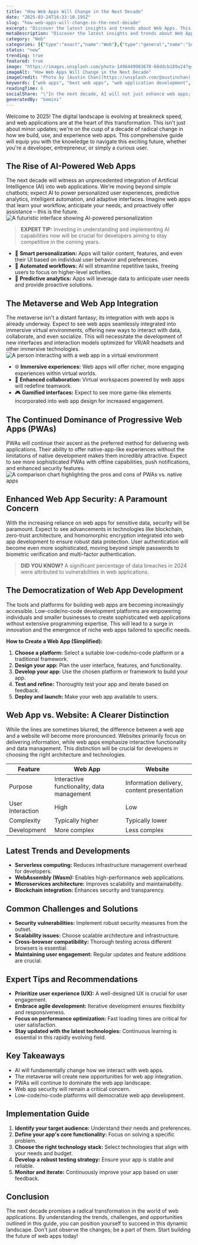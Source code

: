 ```yaml
---
title: "How Web Apps Will Change in the Next Decade"
date: "2025-03-24T16:33:10.195Z"
slug: "how-web-apps-will-change-in-the-next-decade"
excerpt: "Discover the latest insights and trends about Web Apps. This comprehensive guide covers everything you need to know about Web Apps in 2025."
metaDescription: "Discover the latest insights and trends about Web Apps. This comprehensive guide covers everything you need to know about Web Apps in 2025."
category: "Web"
categories: [{"type":"exact","name":"Web"},{"type":"general","name":"Software"},{"type":"medium","name":"Application Development"},{"type":"specific","name":"User Interface"},{"type":"niche","name":"Microinteractions"}]
status: "new"
trending: true
featured: true
image: "https://images.unsplash.com/photo-1496449903678-68ddcb189a24?q=85&w=1200&fit=max&fm=webp&auto=compress"
imageAlt: "How Web Apps Will Change in the Next Decade"
imageCredit: "Photo by [Austin Chan](https://unsplash.com/@austinchan) on Unsplash"
keywords: ["web apps", "best web apps", "web application development", "build a web app", "web app examples", "progressive web apps (PWA)", "web app security", "web app vs website", "top web apps 2024", "how to create a web app"]
readingTime: 6
socialShare: "\"In the next decade, AI will not just enhance web apps; it will fundamentally redefine how we interact with them, anticipating our needs and proactively offering solutions.\""
generatedBy: "Gemini"
---
```




Welcome to 2025! The digital landscape is evolving at breakneck speed, and web applications are at the heart of this transformation.  This isn't just about minor updates; we're on the cusp of a decade of radical change in how we build, use, and experience web apps.  This comprehensive guide will equip you with the knowledge to navigate this exciting future, whether you're a developer, entrepreneur, or simply a curious user.

## The Rise of AI-Powered Web Apps

The next decade will witness an unprecedented integration of Artificial Intelligence (AI) into web applications.  We're moving beyond simple chatbots; expect AI to power personalized user experiences, predictive analytics, intelligent automation, and adaptive interfaces.  Imagine web apps that learn your workflow, anticipate your needs, and proactively offer assistance – this is the future. ![A futuristic interface showing AI-powered personalization](https://images.unsplash.com/photo-1451187580459-43490279c0fa?q=85&w=1200&fit=max&fm=webp&auto=compress)

> **EXPERT TIP:** Investing in understanding and implementing AI capabilities now will be crucial for developers aiming to stay competitive in the coming years.

* 🧠 **Smart personalization:**  Apps will tailor content, features, and even their UI based on individual user behavior and preferences.
* 🤖 **Automated workflows:** AI will streamline repetitive tasks, freeing users to focus on higher-level activities.
* 🔮 **Predictive analytics:**  Apps will leverage data to anticipate user needs and provide proactive solutions.

## The Metaverse and Web App Integration

The metaverse isn't a distant fantasy; its integration with web apps is already underway. Expect to see web apps seamlessly integrated into immersive virtual environments, offering new ways to interact with data, collaborate, and even socialize.  This will necessitate the development of new interfaces and interaction models optimized for VR/AR headsets and other immersive technologies. ![A person interacting with a web app in a virtual environment](https://images.unsplash.com/photo-1484417894907-623942c8ee29?q=85&w=1200&fit=max&fm=webp&auto=compress)

* 🌐 **Immersive experiences:**  Web apps will offer richer, more engaging experiences within virtual worlds.
* 🤝 **Enhanced collaboration:**  Virtual workspaces powered by web apps will redefine teamwork.
* 🎮 **Gamified interfaces:**  Expect to see more game-like elements incorporated into web app design for increased engagement.

## The Continued Dominance of Progressive Web Apps (PWAs)

PWAs will continue their ascent as the preferred method for delivering web applications. Their ability to offer native-app-like experiences without the limitations of native development makes them incredibly attractive. Expect to see more sophisticated PWAs with offline capabilities, push notifications, and enhanced security features. ![A comparison chart highlighting the pros and cons of PWAs vs. native apps](https://images.unsplash.com/photo-1517976487492-5750f3195933?q=85&w=1200&fit=max&fm=webp&auto=compress)

## Enhanced Web App Security: A Paramount Concern

With the increasing reliance on web apps for sensitive data, security will be paramount.  Expect to see advancements in technologies like blockchain, zero-trust architecture, and homomorphic encryption integrated into web app development to ensure robust data protection.  User authentication will become even more sophisticated, moving beyond simple passwords to biometric verification and multi-factor authentication.

> **DID YOU KNOW?**  A significant percentage of data breaches in 2024 were attributed to vulnerabilities in web applications.

## The Democratization of Web App Development

The tools and platforms for building web apps are becoming increasingly accessible.  Low-code/no-code development platforms are empowering individuals and smaller businesses to create sophisticated web applications without extensive programming expertise.  This will lead to a surge in innovation and the emergence of niche web apps tailored to specific needs. 

**How to Create a Web App (Simplified):**

1. **Choose a platform:**  Select a suitable low-code/no-code platform or a traditional framework.
2. **Design your app:** Plan the user interface, features, and functionality.
3. **Develop your app:** Use the chosen platform or framework to build your app.
4. **Test and refine:** Thoroughly test your app and iterate based on feedback.
5. **Deploy and launch:**  Make your web app available to users.

## Web App vs. Website: A Clearer Distinction

While the lines are sometimes blurred, the difference between a web app and a website will become more pronounced. Websites primarily focus on delivering information, while web apps emphasize interactive functionality and data management.  This distinction will be crucial for developers in choosing the right architecture and technologies.

| Feature          | Web App                               | Website                                  |
|-----------------|----------------------------------------|------------------------------------------|
| Purpose          | Interactive functionality, data management | Information delivery, content presentation |
| User Interaction | High                                   | Low                                      |
| Complexity      | Typically higher                         | Typically lower                           |
| Development     | More complex                            | Less complex                             |

##  Latest Trends and Developments

* **Serverless computing:**  Reduces infrastructure management overhead for developers.
* **WebAssembly (Wasm):**  Enables high-performance web applications.
* **Microservices architecture:**  Improves scalability and maintainability.
* **Blockchain integration:**  Enhances security and transparency.

## Common Challenges and Solutions

* **Security vulnerabilities:**  Implement robust security measures from the outset.
* **Scalability issues:**  Choose scalable architecture and infrastructure.
* **Cross-browser compatibility:**  Thorough testing across different browsers is essential.
* **Maintaining user engagement:**  Regular updates and feature additions are crucial.

## Expert Tips and Recommendations

* **Prioritize user experience (UX):**  A well-designed UX is crucial for user engagement.
* **Embrace agile development:**  Iterative development ensures flexibility and responsiveness.
* **Focus on performance optimization:**  Fast loading times are critical for user satisfaction.
* **Stay updated with the latest technologies:**  Continuous learning is essential in this rapidly evolving field.

## Key Takeaways

* AI will fundamentally change how we interact with web apps.
* The metaverse will create new opportunities for web app integration.
* PWAs will continue to dominate the web app landscape.
* Web app security will remain a critical concern.
* Low-code/no-code platforms will democratize web app development.

## Implementation Guide

1. **Identify your target audience:** Understand their needs and preferences.
2. **Define your app's core functionality:** Focus on solving a specific problem.
3. **Choose the right technology stack:** Select technologies that align with your needs and budget.
4. **Develop a robust testing strategy:** Ensure your app is stable and reliable.
5. **Monitor and iterate:** Continuously improve your app based on user feedback.

## Conclusion

The next decade promises a radical transformation in the world of web applications.  By understanding the trends, challenges, and opportunities outlined in this guide, you can position yourself to succeed in this dynamic landscape.  Don't just observe the changes; be a part of them.  Start building the future of web apps today!

